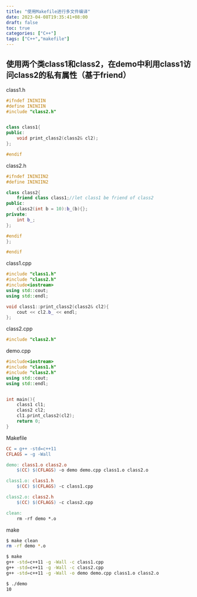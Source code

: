 ```yaml
---
title: "使用Makefile进行多文件编译"
date: 2023-04-08T19:35:41+08:00
draft: false
toc: true
categories: ["C++"]
tags: ["C++","makefile"]
---
```


## 使用两个类class1和class2，在demo中利用class1访问class2的私有属性（基于friend）

class1.h
```cpp
#ifndef ININIIN
#define ININIIN
#include "class2.h"


class class1{
public:
    void print_class2(class2& cl2);
};

#endif
```

class2.h
```cpp
#ifndef ININIIN2
#define ININIIN2

class class2{
    friend class class1;//let class1 be friend of class2
public:
    class2(int b = 10):b_(b){};
private:
    int b_;
};

#endif
};

#endif
```
class1.cpp
```cpp
#include "class1.h"
#include "class2.h"
#include<iostream>
using std::cout;
using std::endl;

void class1::print_class2(class2& cl2){
    cout << cl2.b_ << endl;
};
```
class2.cpp
```cpp
#include "class2.h"
```

demo.cpp
```cpp
#include<iostream>
#include "class1.h"
#include "class2.h"
using std::cout;
using std::endl;


int main(){
    class1 cl1;
    class2 cl2;
    cl1.print_class2(cl2);
    return 0;
}
```

Makefile
```makefile
CC = g++ -std=c++11
CFLAGS = -g -Wall

demo: class1.o class2.o
	$(CC) $(CFLAGS) -o demo demo.cpp class1.o class2.o

class1.o: class1.h
	$(CC) $(CFLAGS) -c class1.cpp

class2.o: class2.h
	$(CC) $(CFLAGS) -c class2.cpp

clean:
	rm -rf demo *.o
```

make
```bash
$ make clean
rm -rf demo *.o

$ make      
g++ -std=c++11 -g -Wall -c class1.cpp
g++ -std=c++11 -g -Wall -c class2.cpp
g++ -std=c++11 -g -Wall -o demo demo.cpp class1.o class2.o

$ ./demo
10
```